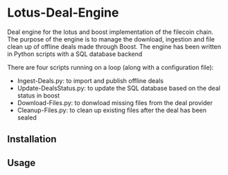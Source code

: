 # Lotus-Deal-Engine
Deal engine for the lotus and boost implementation of the filecoin chain.
The purpose of the engine is to manage the download, ingestion and file clean up of offline deals made through Boost.
The engine has been written in Python scripts with a SQL database backend

There are four scripts running on a loop (along with a configuration file):
- Ingest-Deals.py: to import and publish offline deals
- Update-DealsStatus.py: to update the SQL database based on the deal status in boost
- Download-Files.py: to donwload missing files from the deal provider
- Cleanup-Files.py: to clean up existing files after the deal has been sealed

## Installation

## Usage
